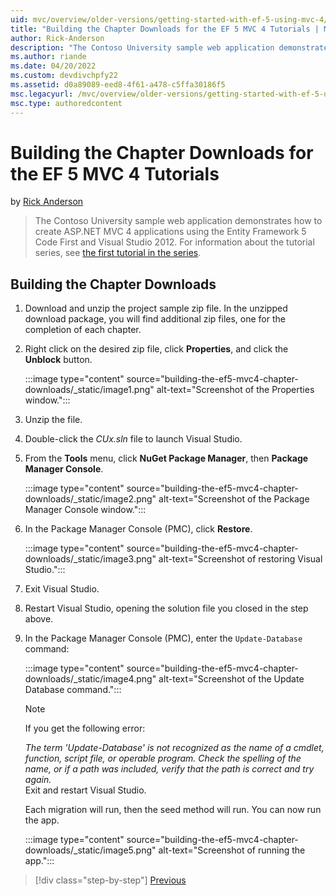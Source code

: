 ```yaml
---
uid: mvc/overview/older-versions/getting-started-with-ef-5-using-mvc-4/building-the-ef5-mvc4-chapter-downloads
title: "Building the Chapter Downloads for the EF 5 MVC 4 Tutorials | Microsoft Docs"
author: Rick-Anderson
description: "The Contoso University sample web application demonstrates how to create ASP.NET MVC 4 applications using the Entity Framework 5 Code First and Visual Studio..."
ms.author: riande
ms.date: 04/20/2022
ms.custom: devdivchpfy22
ms.assetid: d0a89089-eed8-4f61-a478-c5ffa30186f5
msc.legacyurl: /mvc/overview/older-versions/getting-started-with-ef-5-using-mvc-4/building-the-ef5-mvc4-chapter-downloads
msc.type: authoredcontent
---
```

# Building the Chapter Downloads for the EF 5 MVC 4 Tutorials

by [Rick Anderson](https://twitter.com/RickAndMSFT)

> The Contoso University sample web application demonstrates how to create ASP.NET MVC 4 applications using the Entity Framework 5 Code First and Visual Studio 2012. For information about the tutorial series, see [the first tutorial in the series](creating-an-entity-framework-data-model-for-an-asp-net-mvc-application.md).

## Building the Chapter Downloads

1. Download and unzip the  project sample zip file. In the unzipped download package, you will find additional zip files, one for the completion of each chapter.
2. Right click on the desired zip file, click **Properties**, and click the **Unblock** button.  
  
    :::image type="content" source="building-the-ef5-mvc4-chapter-downloads/_static/image1.png" alt-text="Screenshot of the Properties window.":::

3. Unzip the file.
4. Double-click the *CUx.sln* file to launch Visual Studio.
5. From the **Tools** menu, click **NuGet Package Manager**, then **Package Manager Console**.  
  
    :::image type="content" source="building-the-ef5-mvc4-chapter-downloads/_static/image2.png" alt-text="Screenshot of the Package Manager Console window.":::

6. In the Package Manager Console (PMC), click **Restore**.  
  
    :::image type="content" source="building-the-ef5-mvc4-chapter-downloads/_static/image3.png" alt-text="Screenshot of restoring Visual Studio.":::

7. Exit Visual Studio.
8. Restart Visual Studio, opening the solution file you closed in the step above.
9. In the Package Manager Console (PMC), enter the `Update-Database` command:  
  
    :::image type="content" source="building-the-ef5-mvc4-chapter-downloads/_static/image4.png" alt-text="Screenshot of the Update Database command.":::  

    > [!NOTE]
    > If you get the following error:  
    >   
    >  *The term 'Update-Database' is not recognized as the name of a cmdlet, function, script file, or operable program. Check the spelling of the name, or if a path was included, verify that the path is correct and try again.*  
    > Exit and restart Visual Studio.

    Each migration will run, then the seed method will run. You can now run the app.

    :::image type="content" source="building-the-ef5-mvc4-chapter-downloads/_static/image5.png" alt-text="Screenshot of running the app.":::

> [!div class="step-by-step"]
> [Previous](advanced-entity-framework-scenarios-for-an-mvc-web-application.md)

